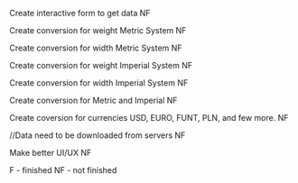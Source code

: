 Create interactive form to get data NF

Create conversion for weight Metric System NF

Create conversion for width Metric System NF

Create conversion for weight Imperial System NF

Create conversion for width Imperial System NF
 
Create conversion for Metric and Imperial NF

Create coversion for currencies USD, EURO, FUNT, PLN, and few more. NF 

//Data need to be downloaded from servers NF 

Make better UI/UX NF

F - finished
NF - not finished
